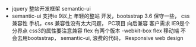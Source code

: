 - jquery 整站开发框架 semantic-ui
- semantic-ui 支持ie 9以上 年轻的整站 开发，bootsstrap 3.6 保守一些，
  css 兼容性 手机，css 兼容性没有太大问题，
  PC项目 向后兼容 客户需求 IE9是个分界点 css3的属性要注意兼容 
  flex 有两个版本 -webkit-box flex
  移动端 不会去用bootsstrap， semantic-ui, 浪费的代码， Responsive web design